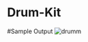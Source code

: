 # Drum-Kit

#Sample Output
![drumm](https://user-images.githubusercontent.com/107808348/190871755-94da0e72-2ec2-4af1-ab13-10cfd259fe72.png)

